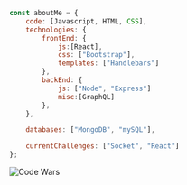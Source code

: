 ```javascript
const aboutMe = {
    code: [Javascript, HTML, CSS],
    technologies: {
        frontEnd: {
            js:[React],
            css: ["Bootstrap"],
            templates: ["Handlebars"]
        },
        backEnd: {
            js: ["Node", "Express"]
            misc:[GraphQL]
        },
    },

    databases: ["MongoDB", "mySQL"],

    currentChallenges: ["Socket", "React"]
};
```

![Code Wars](https://www.codewars.com/users/Lardex/badges/large)

<!--
**LardexTheLarge/LardexTheLarge** is a ✨ _special_ ✨ repository because its `README.md` (this file) appears on your GitHub profile.

Here are some ideas to get you started:

- 🔭 I’m currently working on ...
- 🌱 I’m currently learning ...
- 👯 I’m looking to collaborate on ...
- 🤔 I’m looking for help with ...
- 💬 Ask me about ...
- 📫 How to reach me: ...
- 😄 Pronouns: ...
- ⚡ Fun fact: ...
-->
